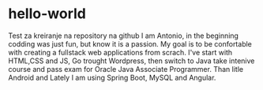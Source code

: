# hello-world
Test za kreiranje na repository na github
I am Antonio, in the beginning codding was just fun, but know it is a passion.
My goal is to be confortable with creating a fullstack web applications from scrach. 
I've start with HTML,CSS and JS, Go trought Wordpress, then switch to Java take intenive course and pass exam for Oracle Java Associate Programmer. Than litle Android and Lately I am using Spring Boot, MySQL and Angular.


